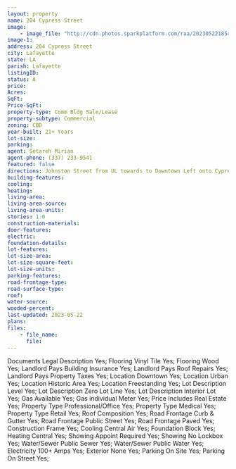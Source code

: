```yaml
---
layout: property
name: 204 Cypress Street 
image:
    - image_file: "http://cdn.photos.sparkplatform.com/raa/20230522185417536944000000.jpg"
image-1:
address: 204 Cypress Street
city: Lafayette
state: LA
parish: Lafayette
listingID: 
status: A
price: 
Acres: 
SqFt: 
Price-SqFt: 
property-type: Comm Bldg Sale/Lease
property-subtype: Commercial
zoning: CBD
year-built: 21+ Years
lot-size: 
parking: 
agent: Setareh Mirian
agent-phone: (337) 233-9541
featured: false
directions: Johnston Street from UL towards to Downtown Left onto Cypress Street.
building-features: 
cooling: 
heating: 
living-area: 
living-area-source: 
living-area-units: 
stories: 1.0
construction-materials: 
door-features: 
electric: 
foundation-details: 
lot-features: 
lot-size-area: 
lot-size-square-feet: 
lot-size-units: 
parking-features: 
road-frontage-type: 
road-surface-type: 
roof: 
water-source: 
wooded-percent: 
last-updated: 2023-05-22
plans: 
files:
    - file_name:
      file:
---
```

Documents	Legal Description	Yes;
Flooring	Vinyl Tile	Yes;
Flooring	Wood	Yes;
Landlord Pays	Building Insurance	Yes;
Landlord Pays	Roof Repairs	Yes;
Landlord Pays	Property Taxes	Yes;
Location	Downtown	Yes;
Location	Urban	Yes;
Location	Historic Area	Yes;
Location	Freestanding	Yes;
Lot Description	Level	Yes;
Lot Description	Zero Lot Line	Yes;
Lot Description	Interior Lot	Yes;
Gas	Available	Yes;
Gas	individual Meter	Yes;
Price Includes	Real Estate	Yes;
Property Type	Professional/Office	Yes;
Property Type	Medical	Yes;
Property Type	Retail	Yes;
Roof	Composition	Yes;
Road Frontage	Curb & Gutter	Yes;
Road Frontage	Public Street	Yes;
Road Frontage	Paved	Yes;
Construction	Frame	Yes;
Cooling	Central Air	Yes;
Foundation	Block	Yes;
Heating	Central	Yes;
Showing	Appoint Required	Yes;
Showing	No Lockbox	Yes;
Water/Sewer	Public Sewer	Yes;
Water/Sewer	Public Water	Yes;
Electricity	100+ Amps	Yes;
Exterior	None	Yes;
Parking	On Site	Yes;
Parking	On Street	Yes;

